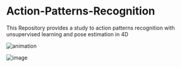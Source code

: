 # Action-Patterns-Recognition
This Repository provides a study to action patterns recognition with unsupervised learning and pose estimation in 4D

![animation](https://user-images.githubusercontent.com/76565870/194729938-f68ebcd2-69dc-4579-badc-8b8088a14335.gif)

![image](https://user-images.githubusercontent.com/76565870/195467602-87b14ea6-a8b6-4939-acaa-79f6eb008039.png)
